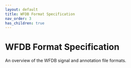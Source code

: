 ```yaml
---
layout: default
title: WFDB Format Specification
nav_order: 3
has_children: true
---
```


# WFDB Format Specification

An overview of the WFDB signal and annotation file formats.



